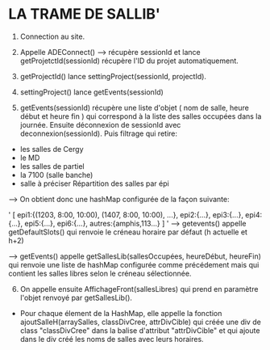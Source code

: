 LA TRAME DE SALLIB'
==


1. Connection au site.

2. Appelle ADEConnect() --> récupère sessionId et lance getProjetctId(sessionId) récupère l'ID du projet automatiquement.

3. getProjectId() lance settingProject(sessionId, projectId).

4. settingProject() lance getEvents(sessionId)

5. getEvents(sessionId) récupère une liste d'objet ( nom de salle, heure début et heure fin ) qui correspond à la liste des salles occupées dans la journée. Ensuite déconnexion de sessionId avec deconnexion(sessionId). Puis filtrage qui retire:
- les salles de Cergy
- le MD
- les salles de partiel
- la 7100 (salle banche)
- salle à préciser
Répartition des salles par épi

--> On obtient donc une hashMap configurée de la façon suivante:

'
[
epi1:{(1203, 8:00, 10:00), 
	   (1407, 8:00, 10:00),
	   ...},
epi2:{...},
epi3:{...},
epi4:{...},
epi5:{...},
epi6:{...},
autres:{amphis,113...}
]
'
--> getevents() appelle getDefaultSlots() qui renvoie le créneau horaire par défaut (h actuelle et h+2)

--> getEvents() appelle getSallesLib(sallesOccupées, heureDébut, heureFin) qui renvoie une liste de hashMap configurée comme précédement mais qui contient les salles libres selon le créneau sélectionnée.

6. On appelle ensuite AffichageFront(sallesLibres) qui prend en paramètre l'objet renvoyé par getSallesLib(). 
- Pour chaque élement de la HashMap, elle appelle la fonction ajoutSalleH(arraySalles, classDivCree, attrDivCible) qui créée une div de class "classDivCree" dans la balise d'attribut "attrDivCible" et qui ajoute dans le div créé les noms de salles avec leurs horaires.
